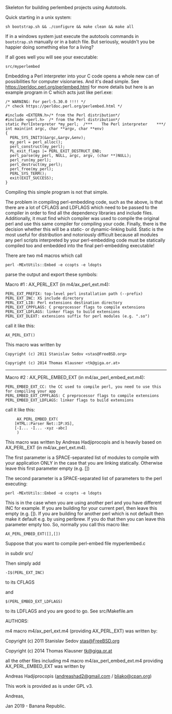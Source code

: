 Skeleton for building perlembed projects using Autotools.

Quick starting in a unix system:

    sh bootstrap.sh && ./configure && make clean && make all

If in a windows system just execute the
autotools commands in `bootstrap.sh`
manually or in a batch file. But seriously,
wouldn't you be happier doing something else
for a living?

If all goes well you will see your executable:

    src/myperlembed

Embedding a Perl interpreter into your C code opens a whole
new can of possibilities for computer visionaries. And it's dead
simple. See https://perldoc.perl.org/perlembed.html for more details
but here is an example program in C which acts just like perl.exe:
```
/* WARNING: For perl-5.30.0 !!!! */
/* check https://perldoc.perl.org/perlembed.html */

#include <EXTERN.h>/* from the Perl distribution*/
#include <perl.h>  /* from the Perl distribution*/
static PerlInterpreter *my_perl;  /***    The Perl interpreter    ***/
int main(int argc, char **argv, char **env)
{
  PERL_SYS_INIT3(&argc,&argv,&env);
  my_perl = perl_alloc();
  perl_construct(my_perl);
  PL_exit_flags |= PERL_EXIT_DESTRUCT_END;
  perl_parse(my_perl, NULL, argc, argv, (char **)NULL);
  perl_run(my_perl);
  perl_destruct(my_perl);
  perl_free(my_perl);
  PERL_SYS_TERM();
  exit(EXIT_SUCCESS);
}
```

Compiling this simple program is not that simple.

The problem in compiling perl-embedding code, such as the above,
is that there
are a lot of CFLAGS and LDFLAGS which need to be passed
to the compiler in order to find all the dependency libraries
and include files. Additionally, it must find which compiler
was used to compile the original perl and use this same
compiler for compiling your code. Finally, there is the
decision whether this will be a static- or dynamic-linking
build. Static is the most useful for distribution and notoriously
difficult because all modules any perl scripts interpreted by
your perl-embedding code must be statically compiled too and
embedded into the final perl-embedding executable!

There are two m4 macros which call

    perl -MExtUtils::Embed -e ccopts -e ldopts

parse the output and export these symbols:

Macro #1 : AX_PERL_EXT (in m4/ax_perl_ext.m4):

    PERL_EXT_PREFIX: top-level perl installation path (--prefix)
    PERL_EXT_INC: XS include directory
    PERL_EXT_LIB: Perl extensions destination directory
    PERL_EXT_CPPFLAGS: C preprocessor flags to compile extensions
    PERL_EXT_LDFLAGS: linker flags to build extensions
    PERL_EXT_DLEXT: extensions suffix for perl modules (e.g. ".so")

call it like this:

    AX_PERL_EXT()

This macro was written by

    Copyright (c) 2011 Stanislav Sedov <stas@FreeBSD.org>

    Copyright (c) 2014 Thomas Klausner <tk@giga.or.at>

---------------------------------------

Macro #2 : AX_PERL_EMBED_EXT (in m4/ax_perl_embed_ext.m4):

    PERL_EMBED_EXT_CC: the CC used to compile perl, you need to use this for compiling your app
    PERL_EMBED_EXT_CPPFLAGS: C preprocessor flags to compile extensions
    PERL_EMBED_EXT_LDFLAGS: linker flags to build extensions

call it like this:
```
     AX_PERL_EMBED_EXT(
	[HTML::Parser Net::IP:XS],
	[-I... -I... -xyz -abc]
     )
```
This macro was written by Andreas Hadjiprocopis and is heavily based
on AX_PERL_EXT (in m4/ax_perl_ext.m4).

The first parameter is a SPACE-separated list of modules to compile
with your application ONLY in the case that you are linking statically.
Otherwise leave this first parameter empty (e.g. [])

The second parameter is a SPACE-separated list of parameters to the perl
executing:

    perl -MExtUtils::Embed -e ccopts -e ldopts

This is in the case when you are using another perl and you have different INC
for example. If you are building for your current perl, then leave this empty
(e.g. []). If you are building for another perl which is not default then
make it default e.g. by using perlbrew. If you do that then you can
leave this parameter empty too. So, normally you call this macro like:

    AX_PERL_EMBED_EXT([],[])

Suppose that you want to compile perl-embed file
    myperlembed.c

in subdir src/

Then simply add 

    -I$(PERL_EXT_INC)

to its CFLAGS

and

    $(PERL_EMBED_EXT_LDFLAGS)

to its LDFLAGS and you are good to go. See src/Makefile.am


AUTHORS:

m4 macro m4/ax_perl_ext.m4 (providing AX_PERL_EXT) was written by:

Copyright (c) 2011 Stanislav Sedov <stas@FreeBSD.org>

Copyright (c) 2014 Thomas Klausner <tk@giga.or.at>

all the other files including m4 macro m4/ax_perl_embed_ext.m4
providing AX_PERL_EMBED_EXT was written by

Andreas Hadjiprocopis (andreashad2@gmail.com / bliako@cpan.org)

This work is provided as is under GPL v3.


Andreas,

Jan 2019 - Banana Republic.
